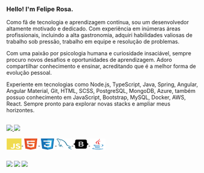 ### Hello! I'm Felipe Rosa. 

Como fã de tecnologia e aprendizagem contínua, sou um desenvolvedor altamente motivado e dedicado. Com experiência em inúmeras áreas profissionais, incluindo a alta gastronomia, adquiri habilidades valiosas de trabalho sob pressão, trabalho em equipe e resolução de problemas.

Com uma paixão por psicologia humana e curiosidade insaciável, sempre procuro novos desafios e oportunidades de aprendizagem. Adoro compartilhar conhecimento e ensinar, acreditando que é a melhor forma de evolução pessoal.

Experiente em tecnologias como Node.js, TypeScript, Java, Spring, Angular, Angular Material, Git, HTML, SCSS, PostgreSQL, MongoDB, Azure, também possuo conhecimento em JavaScript, Bootstrap, MySQL, Docker, AWS, React. Sempre pronto para explorar novas stacks e ampliar meus horizontes.

## 

 <div>
  <a href="https://github.com/felipesilvarosa">
  <img height="180em" src="https://github-readme-stats.vercel.app/api?username=felipesilvarosa&show_icons=true&theme=dark&include_all_commits=true&count_private=true"/>
  <img height="180em" src="https://github-readme-stats.vercel.app/api/top-langs/?username=felipesilvarosa&layout=compact&langs_count=7&theme=dark"/>
</div>

 <div style="display: inline_block"><br>
  <img align="center" alt="JS" height="30" width="40" src="https://raw.githubusercontent.com/devicons/devicon/master/icons/javascript/javascript-plain.svg">
  <img align="center" alt="HTML" height="30" width="40" src="https://raw.githubusercontent.com/devicons/devicon/master/icons/html5/html5-original.svg">
  <img align="center" alt="CSS" height="30" width="40" src="https://raw.githubusercontent.com/devicons/devicon/master/icons/css3/css3-original.svg">
  <img align="center" alt="MySQL" height="30" width="40" src="https://raw.githubusercontent.com/devicons/devicon/9f4f5cdb393299a81125eb5127929ea7bfe42889/icons/mysql/mysql-original.svg">
  <img align="center" alt="Bootstrap" height="30" width="40" src="https://raw.githubusercontent.com/devicons/devicon/9f4f5cdb393299a81125eb5127929ea7bfe42889/icons/bootstrap/bootstrap-plain.svg">
    <img align="center" alt="Java" height="30" width="40" src="https://raw.githubusercontent.com/devicons/devicon/9f4f5cdb393299a81125eb5127929ea7bfe42889/icons/java/java-original.svg">

</div>

##
<div> 
  <a href="https://www.instagram.com/felipe.s.rosa/" target="_blank"><img src="https://img.shields.io/badge/-Instagram-%23E4405F?style=for-the-badge&logo=instagram&logoColor=white" target="_blank"></a>
  <a href = "mailto:felipesrosa@gmail.com"><img src="https://img.shields.io/badge/-Gmail-%23333?style=for-the-badge&logo=gmail&logoColor=white" target="_blank"></a>
  <a href="https://www.linkedin.com/in/felipe-s-rosa/" target="_blank"><img src="https://img.shields.io/badge/-LinkedIn-%230077B5?style=for-the-badge&logo=linkedin&logoColor=white" target="_blank"></a>
</div>


  
